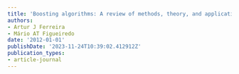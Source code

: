 ```yaml
---
title: 'Boosting algorithms: A review of methods, theory, and applications'
authors:
- Artur J Ferreira
- Mário AT Figueiredo
date: '2012-01-01'
publishDate: '2023-11-24T10:39:02.412912Z'
publication_types:
- article-journal
---
```

